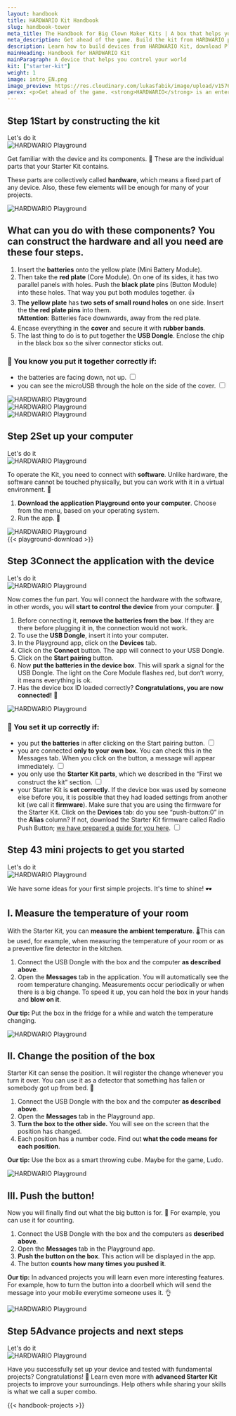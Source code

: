 ```yaml
---
layout: handbook
title: HARDWARIO Kit Handbook
slug: handbook-tower
meta_title: The Handbook for Big Clown Maker Kits | A box that helps you take control of your world
meta_description: Get ahead of the game. Build the kit from HARDWARIO products and create your own IoT project. Use the handbook and our advice for your future digital masterpieces.
description: Learn how to build devices from HARDWARIO Kit, download Playground and create your own IoT project.
mainHeading: Handbook for HARDWARIO Kit
mainParagraph: A device that helps you control your world
kit: ["starter-kit"]
weight: 1
image: intro_EN.png
image_preview: https://res.cloudinary.com/lukasfabik/image/upload/v1576055326/blog/bigclown-renamed-hardwario/hardwario.jpg
perex: <p>Get ahead of the game. <strong>HARDWARIO</strong> is an entertaining device that will help you understand and create the <strong>Internet of Things</strong> (IoT). It means that everything around you, even your chair, can become a smart device <strong>connected with your computer or mobile phone</strong>. Thanks to this connection, you can start to improve your home, classroom or even the entire city and the world in a digital way.</p><p>The <strong>Starter Kit</strong> is the fundamental kit to get you started, however, you can later upgrade it with our extensive range of kits. See how you can build your first smart device and how to create projects that will amaze your friends, family and us as well. 👌</p>
---
```


<div class="collapsor__item">
<div class="collapsor__header">
<div class="row">
<div class = "col-md-6 align-self-center">
<h2><span>Step 1</span>Start by constructing the kit</h2>
<span class = "font-red font-font2 font-weight-bold font-15 text-decoration-underline">Let's do it</span>
</div>
<div class = "col-md-6 align-self-center">
<img src="/_assets/images/starter-kit/2-ilustrace-devce-sestavuje-KIT-korektura.png" alt="HARDWARIO Playground" style = "max-width:100%">
</div>
</div>
</div>

<div class="collapsor__body">
<div class="row">
<div class = "col-md-6 align-self-center">
<div class = "handbook__perex">
<p>Get familiar with the device and its components. 👋 These are the individual parts that your Starter Kit contains. </p>
</div>
<p>These parts are collectively called <strong>hardware</strong>, which means a fixed part of any device. Also, these few elements will be enough for many of your projects.</p>
</div>
<div class = "col-md-6 align-self-center">
<img src="/_assets/images/starter-kit/3-infografika-dily-kitu-en.png" alt="HARDWARIO Playground" style = "max-width:100%">
</div>
</div>

<div class="row">
<div class = "col-12">
<h2 class = "handbook__title">What can you do with these components? You can construct the hardware and all you need are these four steps.</h2>
</div>
<div class = "col-md-6 align-self-center">
<ol>
<li>Insert the <strong>batteries</strong> onto the yellow plate (Mini Battery Module).</li>
<li>Then take the <strong>red plate</strong> (Core Module). On one of its sides, it has two parallel panels with holes. Push the <strong>black plate</strong> pins (Button Module) into these holes. That way you put both modules together. 👍</li>
<li><strong>The yellow plate</strong> has <strong>two sets of small round holes</strong> on one side. Insert the <strong>the red plate pins</strong> into them.<br/>
❗<strong>Attention</strong>: Batteries face downwards, away from the red plate.</li>
<li>Encase everything in the <strong>cover</strong> and secure it with <strong>rubber bands</strong>.</li>
<li>The last thing to do is to put together the <strong>USB Dongle</strong>. Enclose the chip in the black box so the silver connector sticks out. </li>
</ol>

<h3>🙌 You know you put it together correctly if:</h3>
<ul class = "checklist">
<li>
<label class="checkbox">the batteries are facing down, not up.
<input type="checkbox">
<span class="checkmark"></span>
</label>
</li>
<li>
<label class="checkbox">you can see the microUSB through the hole on the side of the cover.
<input type="checkbox">
<span class="checkmark"></span>
</label>
</li>
</ul>
</div>
<div class = "col-md-6 align-self-center">
<img src="/_assets/images/starter-kit/skladacka.gif" alt="HARDWARIO Playground" style = "max-width:100%">
</div>

<div class = "col-md-6 align-self-center">
<img src="/_assets/images/starter-kit/mas-to-dobre-1.jpg" alt="HARDWARIO Playground" style = "max-width:100%">
</div>
<div class = "col-md-6 align-self-center">
<img src="/_assets/images/starter-kit/mas-to-dobre-2.jpg" alt="HARDWARIO Playground" style = "max-width:100%">
</div>
</div>
</div>
</div>


<!--- STEP 2 -->


<div class="collapsor__item">
<div class="collapsor__header">
<div class="row">
<div class = "col-md-6 align-self-center">
<h2><span>Step 2</span>Set up your computer</h2>
<span class = "font-red font-font2 font-weight-bold font-15 text-decoration-underline">Let's do it</span>
</div>
<div class = "col-md-6 align-self-center">
<img src="/_assets/images/starter-kit/4-ilustrace-kluk-u-PC-s-KITem.png" alt="HARDWARIO Playground" style = "max-width:100%">
</div>
</div>

</div>

<div class="collapsor__body">
<div class="row">
<div class = "col-md-6 align-self-center ">
<div class = "handbook__perex">
<p>To operate the Kit, you need to connect with <strong>software</strong>. Unlike hardware, the software cannot be touched physically, but you can work with it in a virtual environment. 🤖</p>
</div>
<ol>
<li><strong>Download the application Playground onto your computer</strong>. Choose from the menu, based on your operating system.</li>
<li>Run the app. 🚀</li>
</ol>
</div>
<div class = "col-md-6 align-self-center text-center">
<img src="/_assets/images/starter-kit/gif-ikonka-playground.gif" alt="HARDWARIO Playground" style = "max-width:100%">
</div>
<div class = "col-md-8 text-left">
{{< playground-download >}}
</div>
</div>

</div>
</div>

<!--   STEP 3 -->

<div class="collapsor__item">
<div class="collapsor__header">
<div class="row">
<div class = "col-md-6 align-self-center">
<h2><span>Step 3</span>Connect the application with the device</h2>
<span class = "font-red font-font2 font-weight-bold font-15 text-decoration-underline">Let's do it</span>
</div>
<div class = "col-md-6 align-self-center">
<img src="/_assets/images/starter-kit/5-ilustrace-kluk-zapojuje-Dongle.png" alt="HARDWARIO Playground" style = "max-width:100%">
</div>
</div>

</div>

<div class="collapsor__body">
<div class="row justify-content-center">
<div class = "col-md-8 text-center">
<div class = "handbook__perex">
<p>Now comes the fun part. You will connect the hardware with the software, in other words, you will <strong>start to control the device</strong> from your computer. 🤘</p>
</div>
</div>
</div>
<div class="row">
<div class = "col-md-6">
<ol>
<li>Before connecting it, <strong>remove the batteries from the box</strong>. If they are there before plugging it in, the connection would not work. </li>
<li>To use the <strong>USB Dongle</strong>, insert it into your computer.</li>
<li>In the Playground app, click on the <strong>Devices</strong> tab.</li>
<li>Click on the <strong>Connect</strong> button. The app will connect to your  USB Dongle.</li>
<li>Click on the <strong>Start pairing</strong> button.</li>
<li>Now <strong>put the batteries in the device box</strong>. This will spark a signal for the USB Dongle. The light on the Core Module flashes red, but don’t worry, it means everything is ok.</li>
<li>Has the device box ID loaded correctly? <strong>Congratulations, you are now connected!</strong> 👏</li>
</ol>
</div>
<div class = "col-md-6">
<img src="/_assets/images/starter-kit/connect-gif.gif" alt="HARDWARIO Playground" style = "max-width:100%">
</div>
</div>
<div class="row">
<div class = "col-md-8">
<h3>🙌 You set it up correctly if:</h3>
<ul class = "checklist">
<li>
<label class="checkbox">you put <strong>the batteries</strong> in after clicking on the Start pairing button.
<input type="checkbox">
<span class="checkmark"></span>
</label>
</li>
<li>
<label class="checkbox">you are connected <strong>only to your own box</strong>. You can check this in the Messages tab. When you click on the button, a message will appear immediately.
<input type="checkbox">
<span class="checkmark"></span>
</label>
</li>
<li>
<label class="checkbox">you only use the <strong>Starter Kit parts</strong>, which we described in the “First we construct the kit” section.
<input type="checkbox">
<span class="checkmark"></span>
</label>
</li>
<li>
<label class="checkbox">your Starter Kit is <strong>set correctly</strong>. If the device box was used by someone else before you, it is possible that they had loaded settings from another kit (we call it <strong>firmware</strong>). Make sure that you are using the firmware for the Starter Kit.
Click on the <strong>Devices</strong> tab: do you see “push-button:0” in the <strong>Alias</strong> column? If not, download the Starter Kit firmware called Radio Push Button; <a href = "/education/tutorials/how-to-flash-firmware/">we have prepared a guide for you here</a>.
<input type="checkbox">
<span class="checkmark"></span>
</label>
</li>
</ul>
</div>
</div>
</div>
</div>


<!--   STEP 4 -->

<div class="collapsor__item">
<div class="collapsor__header">
<div class="row">
<div class = "col-md-6 align-self-center">
<h2><span>Step 4</span>3 mini projects to get you started</h2>
<span class = "font-red font-font2 font-weight-bold font-15 text-decoration-underline">Let's do it</span>
</div>
<div class = "col-md-6 align-self-center">
<img src="/_assets/images/starter-kit/6-ilustrace-devce-meri-teplotu.png" alt="HARDWARIO Playground" style = "max-width:100%">
</div>
</div>

</div>

<div class="collapsor__body">
<div class="row justify-content-center">
<div class = "col-md-9 handbook__perex text-center">
<p>We have some ideas for your first simple projects. It's time to shine! 🕶️</p>
</div>
</div>
<div class="row">
<div class = "col-12">
<h2 class = "handbook__title">I. Measure the temperature of your room</h2>
</div>
<div class = "col-md-6">

<p>With the Starter Kit, you can <strong>measure the ambient temperature</strong>. 🌡This can be used, for example, when measuring the temperature of your room or as a preventive fire detector in the kitchen.  </p>

<ol>
<li>Connect the USB Dongle with the box and the computer <strong>as described above</strong>.</li>
<li>Open the <strong>Messages</strong> tab in the application. You will automatically see the room temperature changing. Measurements occur periodically or when there is a big change. To speed it up, you can hold the box in your hands and <strong>blow on it</strong>.</li>
</ol>
<p><strong>Our tip:</strong> Put the box in the fridge for a while and watch the temperature changing.</p>

</div>
<div class = "col-md-6">
<img src="/_assets/images/starter-kit/mereni-dechu.png" alt="HARDWARIO Playground" style = "max-width:100%">
</div>
</div>

<div class="row">
<div class = "col-12 ">
<h2 class = "handbook__title">II. Change the position of the box</h2>
</div>
<div class = "col-md-6">
<p>Starter Kit can sense the position. It will register the change whenever you turn it over. You can use it as a detector that something has fallen or somebody got up from bed. 🖖</p>
<ol>
<li>Connect the USB Dongle with the box and the computer <strong>as described above</strong>.</li>
<li>Open the <strong>Messages</strong> tab in the Playground app.</li>
<li><strong>Turn the box to the other side.</strong> You will see on the screen that the position has changed.</li>
<li>Each position has a number code. Find out <strong>what the code means for each position</strong>.</li>
</ol>
<p><strong>Our tip:</strong> Use the box as a smart throwing cube. Maybe for the game, Ludo.</p>
</div>
<div class = "col-md-6">
<img src="/_assets/images/starter-kit/zmena-polohy.png" alt="HARDWARIO Playground" style = "max-width:100%">
</div>
</div>

<div class="row">
<div class = "col-12">
<h2 class = "handbook__title">III. Push the button!</h2>
</div>
<div class = "col-md-6">
<p>Now you will finally find out what the big button is for. 🤔 For example, you can use it for counting.</p>
<ol>
<li>Connect the USB Dongle with the box and the computers as <strong>described above</strong>.</li>
<li>Open the <strong>Messages</strong> tab in the Playground app.</li>
<li><strong>Push the button on the box</strong>. This action will be displayed in the app.</li>
<li>The button <strong>counts how many times you pushed it</strong>.</li>
</ol>
<p><strong>Our tip:</strong> In advanced projects you will learn even more interesting features. For example, how to turn the button into a doorbell which will send the message into your mobile everytime someone uses it. 👌</p>

</div>
<div class = "col-md-6">
<img src="/_assets/images/starter-kit/pocitani-akce.png" alt="HARDWARIO Playground" style = "max-width:100%">
</div>
</div>
</div>
</div>

<!--   STEP 5 -->

<div class="collapsor__item">
<div class="collapsor__header">
<div class="row">
<div class = "col-md-6 align-self-center">
<h2><span>Step 5</span>Advance projects and next steps</h2>
<span class = "font-red font-font2 font-weight-bold font-15 text-decoration-underline">Let's do it</span>
</div>
<div class = "col-md-6 align-self-center">
<img src="/_assets/images/starter-kit/7-ilustrace-kluk-sestavuje-zvonek.png" alt="HARDWARIO Playground" style = "max-width:100%">
</div>
</div>

</div>

<div class="collapsor__body">
<div class="row justify-content-center">
<div class = "col-md-8 handbook__perex text-center">
<p>Have you successfully set up your device and tested with fundamental projects? Congratulations! 👏 Learn even more with <strong>advanced Starter Kit</strong> projects to improve your surroundings. Help others while sharing your skills is what we call a super combo. </p>
</div>
</div>

{{< handbook-projects >}}
</div>
</div>
